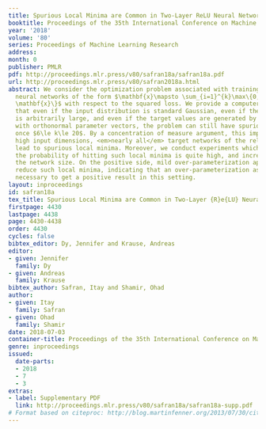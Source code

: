 ```yaml
---
title: Spurious Local Minima are Common in Two-Layer ReLU Neural Networks
booktitle: Proceedings of the 35th International Conference on Machine Learning
year: '2018'
volume: '80'
series: Proceedings of Machine Learning Research
address: 
month: 0
publisher: PMLR
pdf: http://proceedings.mlr.press/v80/safran18a/safran18a.pdf
url: http://proceedings.mlr.press/v80/safran2018a.html
abstract: We consider the optimization problem associated with training simple ReLU
  neural networks of the form $\mathbf{x}\mapsto \sum_{i=1}^{k}\max\{0,\mathbf{w}_i^\top
  \mathbf{x}\}$ with respect to the squared loss. We provide a computer-assisted proof
  that even if the input distribution is standard Gaussian, even if the dimension
  is arbitrarily large, and even if the target values are generated by such a network,
  with orthonormal parameter vectors, the problem can still have spurious local minima
  once $6\le k\le 20$. By a concentration of measure argument, this implies that in
  high input dimensions, <em>nearly all</em> target networks of the relevant sizes
  lead to spurious local minima. Moreover, we conduct experiments which show that
  the probability of hitting such local minima is quite high, and increasing with
  the network size. On the positive side, mild over-parameterization appears to drastically
  reduce such local minima, indicating that an over-parameterization assumption is
  necessary to get a positive result in this setting.
layout: inproceedings
id: safran18a
tex_title: Spurious Local Minima are Common in Two-Layer {R}e{LU} Neural Networks
firstpage: 4430
lastpage: 4438
page: 4430-4438
order: 4430
cycles: false
bibtex_editor: Dy, Jennifer and Krause, Andreas
editor:
- given: Jennifer
  family: Dy
- given: Andreas
  family: Krause
bibtex_author: Safran, Itay and Shamir, Ohad
author:
- given: Itay
  family: Safran
- given: Ohad
  family: Shamir
date: 2018-07-03
container-title: Proceedings of the 35th International Conference on Machine Learning
genre: inproceedings
issued:
  date-parts:
  - 2018
  - 7
  - 3
extras:
- label: Supplementary PDF
  link: http://proceedings.mlr.press/v80/safran18a/safran18a-supp.pdf
# Format based on citeproc: http://blog.martinfenner.org/2013/07/30/citeproc-yaml-for-bibliographies/
---
```


